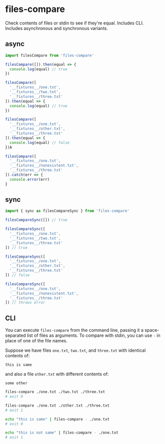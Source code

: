 # files-compare

Check contents of files or stdin to see if they're equal. Includes CLI.
Includes asynchronous and synchronous variants.

## async

```js
import filesCompare from 'files-compare'

filesCompare([]).then(equal => {
  console.log(equal) // true
})

filesCompare([
  '__fixtures__/one.txt',
  '__fixtures__/two.txt',
  '__fixtures__/three.txt'
]).then(equal => {
  console.log(equal) // true
})

filesCompare([
  '__fixtures__/one.txt',
  '__fixtures__/other.txt',
  '__fixtures__/three.txt'
]).then(equal => {
  console.log(equal) // false
})A

filesCompare([
  '__fixtures__/one.txt',
  '__fixtures__/nonexistent.txt',
  '__fixtures__/three.txt'
]).catch(err => {
  console.error(err)
}
```

## sync

```js
import { sync as filesCompareSync } from 'files-compare'

filesCompareSync([]) // true

filesCompareSync([
  '__fixtures__/one.txt',
  '__fixtures__/two.txt',
  '__fixtures__/three.txt'
]) // true

filesCompareSync([
  '__fixtures__/one.txt',
  '__fixtures__/other.txt',
  '__fixtures__/three.txt'
]) // false

filesCompareSync([
  '__fixtures__/one.txt',
  '__fixtures__/nonexistent.txt',
  '__fixtures__/three.txt'
]) // throws error
```

## CLI

You can execute `files-compare` from the command line, passing it a space-separated list of files as arguments. To compare with stdin, you can use `-` in place of one of the file names.

Suppose we have files `one.txt`, `two.txt`, and `three.txt` with identical contents of:
```
this is same
```
and also a file `other.txt` with different contents of:
```
some other
```

```sh
files-compare ./one.txt ./two.txt ./three.txt
# exit 0

files-compare ./one.txt ./other.txt ./three.txt
# exit 1

echo "this is same" | files-compare - ./one.txt
# exit 0

echo "this is not same" | files-compare - ./one.txt
# exit 1
```
